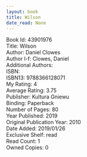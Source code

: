 ```yaml
---
layout: book
title: Wilson
date_read: None
---
```


Book Id: 43901976<br />
Title: Wilson<br />
Author: Daniel Clowes<br />
Author l-f: Clowes, Daniel<br />
Additional Authors: <br />
ISBN: <br />
ISBN13: 9788366128071<br />
My Rating: 4<br />
Average Rating: 3.75<br />
Publisher: Kultura Gniewu<br />
Binding: Paperback<br />
Number of Pages: 80<br />
Year Published: 2019<br />
Original Publication Year: 2010<br />
Date Added: 2019/01/26<br />
Exclusive Shelf: read<br />
Read Count: 1<br />
Owned Copies: 0<br />

